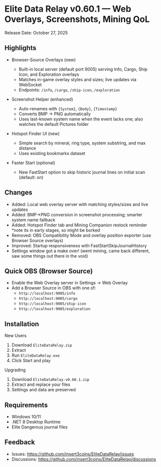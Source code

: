 # Elite Data Relay v0.60.1 — Web Overlays, Screenshots, Mining QoL

Release Date: October 27, 2025

## Highlights

- Browser-Source Overlays (new)
  - Built-in local server (default port 9005) serving Info, Cargo, Ship Icon, and Exploration overlays
  - Matches in-game overlay styles and sizes; live updates via WebSocket
  - Endpoints: `/info`, `/cargo`, `/ship-icon`, `/exploration`

- Screenshot Helper (enhanced)
  - Auto-renames with `{System}`, `{Body}`, `{Timestamp}`
  - Converts BMP → PNG automatically
  - Uses last-known system name when the event lacks one; also watches the default Pictures folder

- Hotspot Finder UI (new)
  - Simple search by mineral, ring type, system substring, and max distance
  - Uses existing bookmarks dataset

- Faster Start (optional)
  - New FastStart option to skip historic journal lines on initial scan (default: on)

## Changes

- Added: Local web overlay server with matching styles/sizes and live updates
- Added: BMP→PNG conversion in screenshot processing; smarter system name fallback
- Added: Hotspot Finder tab and Mining Companion restock reminder *note its in early stages, so might be borked
- Removed: OBS Compatibility Mode and overlay position exporter (use Browser Source overlays)
- Improved: Startup responsiveness with FastStartSkipJournalHistory
- Settings window got a make over! (went mining, came back different, saw some things out there in the void) 

## Quick OBS (Browser Source)

- Enable the Web Overlay server in Settings → Web Overlay
- Add a Browser Source in OBS with one of:
  - `http://localhost:9005/info`
  - `http://localhost:9005/cargo`
  - `http://localhost:9005/ship-icon`
  - `http://localhost:9005/exploration`

## Installation

New Users
1. Download `EliteDataRelay.zip`
2. Extract
3. Run `EliteDataRelay.exe`
4. Click Start and play

Upgrading
1. Download `EliteDataRelay-v0.60.1.zip`
2. Extract and replace your files
3. Settings and data are preserved

## Requirements

- Windows 10/11
- .NET 8 Desktop Runtime
- Elite Dangerous journal files

## Feedback

- Issues: https://github.com/insert3coins/EliteDataRelay/issues
- Discussions: https://github.com/insert3coins/EliteDataRelay/discussions

